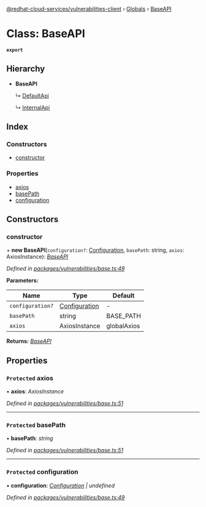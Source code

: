 [@redhat-cloud-services/vulnerabilities-client](../README.md) › [Globals](../globals.md) › [BaseAPI](baseapi.md)

# Class: BaseAPI

**`export`** 

## Hierarchy

* **BaseAPI**

  ↳ [DefaultApi](defaultapi.md)

  ↳ [InternalApi](internalapi.md)

## Index

### Constructors

* [constructor](baseapi.md#constructor)

### Properties

* [axios](baseapi.md#protected-axios)
* [basePath](baseapi.md#protected-basepath)
* [configuration](baseapi.md#protected-configuration)

## Constructors

###  constructor

\+ **new BaseAPI**(`configuration?`: [Configuration](configuration.md), `basePath`: string, `axios`: AxiosInstance): *[BaseAPI](baseapi.md)*

*Defined in [packages/vulnerabilities/base.ts:49](https://github.com/Hyperkid123/javascript-clients/blob/master/packages/vulnerabilities/base.ts#L49)*

**Parameters:**

Name | Type | Default |
------ | ------ | ------ |
`configuration?` | [Configuration](configuration.md) | - |
`basePath` | string | BASE_PATH |
`axios` | AxiosInstance | globalAxios |

**Returns:** *[BaseAPI](baseapi.md)*

## Properties

### `Protected` axios

• **axios**: *AxiosInstance*

*Defined in [packages/vulnerabilities/base.ts:51](https://github.com/Hyperkid123/javascript-clients/blob/master/packages/vulnerabilities/base.ts#L51)*

___

### `Protected` basePath

• **basePath**: *string*

*Defined in [packages/vulnerabilities/base.ts:51](https://github.com/Hyperkid123/javascript-clients/blob/master/packages/vulnerabilities/base.ts#L51)*

___

### `Protected` configuration

• **configuration**: *[Configuration](configuration.md) | undefined*

*Defined in [packages/vulnerabilities/base.ts:49](https://github.com/Hyperkid123/javascript-clients/blob/master/packages/vulnerabilities/base.ts#L49)*
